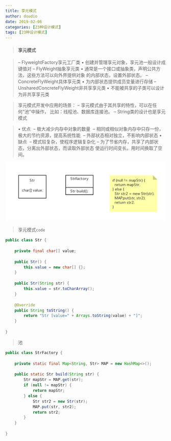 ```yaml
---
title: 享元模式
author: doudio
date: 2019-02-06
categories: [23种设计模式]
tags: [23种设计模式]
---
```


> #### 享元模式

> – FlyweightFactory享元工厂类
> • 创建并管理享元对象，享元池一般设计成键值对
> – FlyWeight抽象享元类
> • 通常是一个接口或抽象类，声明公共方法，这些方法可以向外界提供对象
> 的内部状态，设置外部状态。
> – ConcreteFlyWeight具体享元类
> • 为内部状态提供成员变量进行存储
> – UnsharedConcreteFlyWeight非共享享元类
> • 不能被共享的子类可以设计为非共享享元类

> 享元模式开发中应用的场景：
> – 享元模式由于其共享的特性，可以在任何“池”中操作，
> 比如：线程池、数据库连接池。
> – String类的设计也是享元模式

> • 优点
> ​	– 极大减少内存中对象的数量
> ​	– 相同或相似对象内存中只存一份，极大的节约资源，提高系统性能
> ​	– 外部状态相对独立，不影响内部状态
> • 缺点
> ​	– 模式较复杂，使程序逻辑复杂化
> ​	– 为了节省内存，共享了内部状态，分离出外部状态，而读取外部状态
> 使运行时间变长。用时间换取了空间。

![](https://raw.githubusercontent.com/doudio/note/master/23种设计模式/img/fly.png)

> 享元模式`code`

```java
public class Str {

	private final char[] value;

	public Str() {
		this.value = new char[] {};
	}

	public Str(String str) {
		this.value = str.toCharArray();
	}

	@Override
	public String toString() {
		return "Str [value=" + Arrays.toString(value) + "]";
	}

}
```

> 池

```java
public class StrFactory {

	private static final Map<String, Str> MAP = new HashMap<>();
	
	public static Str build(String str) {
		Str mapStr = MAP.get(str);
		if (null != mapStr) {
			return mapStr;
		} else {
			Str str2 = new Str(str);
			MAP.put(str, str2);
			return str2;
		}
	}
	
}
```

